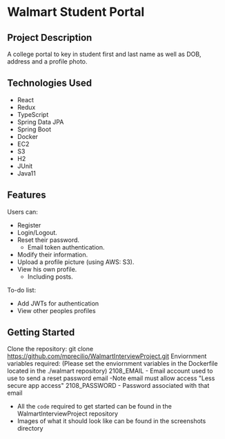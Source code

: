 # Walmart Student Portal

## Project Description
A college portal to key in student first and last name as well as DOB, address and a profile photo.


## Technologies Used

* React
* Redux
* TypeScript
* Spring Data JPA
* Spring Boot
* Docker
* EC2
* S3
* H2
* JUnit
* Java11

## Features

Users can:
* Register
* Login/Logout.
* Reset their password.
   - Email token authentication.
* Modify their information.
* Upload a profile picture (using AWS: S3).
* View his own profile.
   - Including posts.

To-do list:
* Add JWTs for authentication
* View other peoples profiles

## Getting Started
   
Clone the repository: git clone https://github.com/mprecilio/WalmartInterviewProject.git
Enviornment variables required: (Please set the enviornment variables in the Dockerfile located in the ./walmart repository)
2108_EMAIL    - Email account used to use to send a reset password email
                    -Note email must allow access "Less secure app access"
2108_PASSWORD - Password associated with that email

- All the `code` required to get started can be found in the WalmartInterviewProject repository
- Images of what it should look like can be found in the screenshots directory

